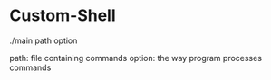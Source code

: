 # Custom-Shell

./main path option

path: file containing commands
option: the way program processes commands
